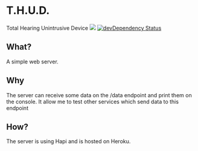 # T.H.U.D.
Total Hearing Unintrusive Device
<img src="http://imgur.com/VUqqqaC">
[![devDependency Status](https://david-dm.org/SimonLab/simpleServer/dev-status.svg)](https://david-dm.org/SimonLab/simpleServer#info=devDependencies)
## What?

A simple web server.

## Why

The server can receive some data on the /data endpoint and print them on the console. It allow me to test other services which send data to this endpoint

## How?

The server is using Hapi and is hosted on Heroku.
